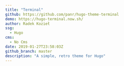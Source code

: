```yaml
---
title: "Terminal"
github: https://github.com/panr/hugo-theme-terminal
demo: https://hugo-terminal.now.sh/
author: Radek Kozieł
ssg:
  - Hugo
cms:
  - No Cms
date: 2019-01-27T23:58:03Z
github_branch: master
description: "A simple, retro theme for Hugo"
---
```

